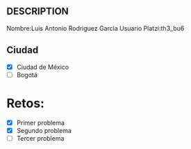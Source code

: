 ## DESCRIPTION

Nombre:Luis Antonio Rodriguez Garcia
Usuario Platzi:th3_bu6

## Ciudad
- [X] Ciudad de México
- [ ] Bogotá

# Retos:
  - [X] Primer problema
  - [X] Segundo problema
  - [ ] Tercer problema
